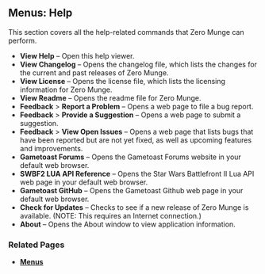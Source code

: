 ## Menus: Help

This section covers all the help-related commands that Zero Munge can perform.

- **View Help** – Open this help viewer.
- **View Changelog** – Opens the changelog file, which lists the changes for the current and past releases of Zero Munge.
- **View License** – Opens the license file, which lists the licensing information for Zero Munge.
- **View Readme** – Opens the readme file for Zero Munge.
- **Feedback** > **Report a Problem** – Opens a web page to file a bug report.
- **Feedback** > **Provide a Suggestion** – Opens a web page to submit a suggestion.
- **Feedback** > **View Open Issues** – Opens a web page that lists bugs that have been reported but are not yet fixed, as well as upcoming features and improvements.
- **Gametoast Forums** – Opens the Gametoast Forums website in your default web browser.
- **SWBF2 LUA API Reference** – Opens the Star Wars Battlefront II Lua API web page in your default web browser.
- **Gametoast GitHub** – Opens the Gametoast Github web page in your default web browser.
- **Check for Updates** – Checks to see if a new release of Zero Munge is available. (NOTE: This requires an Internet connection.)
- **About** – Opens the About window to view application information.

### Related Pages

- [**Menus**](topic_menu.html)